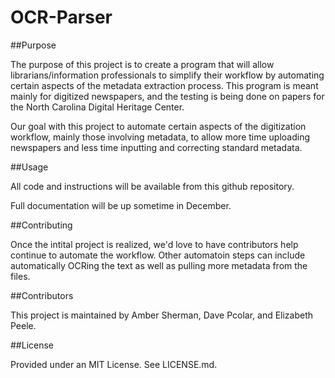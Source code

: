OCR-Parser
===============

##Purpose

The purpose of this project is to create a program that will allow librarians/information professionals to simplify their workflow by automating certain aspects of the metadata extraction process.  This program is meant mainly for digitized newspapers, and the testing is being done on papers for the North Carolina Digital Heritage Center.

Our goal with this project to automate certain aspects of the digitization workflow, mainly those involving metadata, to allow more time uploading newspapers and less time inputting and correcting standard metadata.

##Usage

All code and instructions will be available from this github repository.  

Full documentation will be up sometime in December.

##Contributing

Once the intital project is realized, we'd love to have contributors help continue to automate the workflow.  Other automatoin steps can include automatically OCRing the text as well as pulling more metadata from the files.

##Contributors

This project is maintained by Amber Sherman, Dave Pcolar, and Elizabeth Peele.

##License

Provided under an MIT License.  See LICENSE.md.


